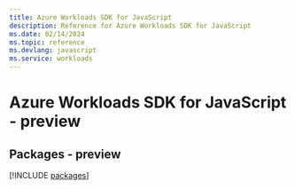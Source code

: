 ```yaml
---
title: Azure Workloads SDK for JavaScript
description: Reference for Azure Workloads SDK for JavaScript
ms.date: 02/14/2024
ms.topic: reference
ms.devlang: javascript
ms.service: workloads
---
```

# Azure Workloads SDK for JavaScript - preview
## Packages - preview
[!INCLUDE [packages](workloads-index.md)]